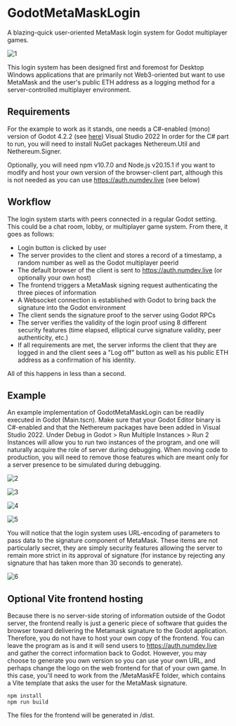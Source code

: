 # GodotMetaMaskLogin
 A blazing-quick user-oriented MetaMask login system for Godot multiplayer games.

![1](https://github.com/user-attachments/assets/7d021de6-510f-49ce-ad9b-f996ff575476)

This login system has been designed first and foremost for Desktop Windows applications that are primarily not Web3-oriented but want to use MetaMask and the user's public ETH address as a logging method for a server-controlled multiplayer environment.

## Requirements

For the example to work as it stands, one needs a C#-enabled (mono) version of Godot 4.2.2 (see [here](https://docs.godotengine.org/en/stable/tutorials/scripting/c_sharp/c_sharp_basics.html))
Visual Studio 2022
In order for the C# part to run, you will need to install NuGet packages Nethereum.Util and Nethereum.Signer.

Optionally, you will need npm v10.7.0 and Node.js v20.15.1 if you want to modify and host your own version of the browser-client part, although this is not needed as you can use https://auth.numdev.live (see below)

## Workflow

The login system starts with peers connected in a regular Godot setting. This could be a chat room, lobby, or multiplayer game system. From there, it goes as follows:

* Login button is clicked by user 
* The server provides to the client and stores a record of a timestamp, a random number as well as the Godot multiplayer peerid
* The default browser of the client is sent to https://auth.numdev.live (or optionally your own host)
* The frontend triggers a MetaMask signing request authenticating the three pieces of information
* A Websocket connection is established with Godot to bring back the signature into the Godot environment
* The client sends the signature proof to the server using Godot RPCs
* The server verifies the validity of the login proof using 8 different security features (time elapsed, elliptical curve signature validity, peer authenticity, etc.)
* If all requirements are met, the server informs the client that they are logged in and the client sees a "Log off" button as well as his public ETH address as a confirmation of his identity.

All of this happens in less than a second.

## Example

An example implementation of GodotMetaMaskLogin can be readily executed in Godot (Main.tscn). Make sure that your Godot Editor binary is C#-enabled and that the Nethereum packages have been added in Visual Studio 2022. Under Debug in Godot > Run Multiple Instances > Run 2 Instances will allow you to run two instances of the program, and one will naturally acquire the role of server during debugging. When moving code to production, you will need to remove those features which are meant only for a server presence to be simulated during debugging.

![2](https://github.com/user-attachments/assets/45510fe4-bac9-4206-9a78-ffa22ac9814a)

![3](https://github.com/user-attachments/assets/fc5060b1-bf81-409d-8546-63f9d1a22dbe)

![4](https://github.com/user-attachments/assets/44cbd48c-933b-47f6-a01a-bbac81f02b8a)

![5](https://github.com/user-attachments/assets/6f1be058-9456-4578-ace9-d1676eaa0c4c)

You will notice that the login system uses URL-encoding of parameters to pass data to the signature component of MetaMask. These items are not particularly secret, they are simply security features allowing the server to remain more strict in its approval of signature (for instance by rejecting any signature that has taken more than 30 seconds to generate). 

![6](https://github.com/user-attachments/assets/5dc4ad4a-a3c6-4d97-8773-282c00147b1f)

## Optional Vite frontend hosting

Because there is no server-side storing of information outside of the Godot server, the frontend really is just a generic piece of software that guides the browser toward delivering the Metamask signature to the Godot application. Therefore, you do not have to host your own copy of the frontend. You can leave the program as is and it will send users to https://auth.numdev.live and gather the correct information back to Godot. However, you may choose to generate you own version so you can use your own URL, and perhaps change the logo on the web frontend for that of your own game. In this case, you'll need to work from the /MetaMaskFE folder, which contains a Vite template that asks the user for the MetaMask signature.

```
npm install
npm run build
```

The files for the frontend will be generated in /dist.
